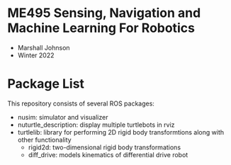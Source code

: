 # ME495 Sensing, Navigation and Machine Learning For Robotics
* Marshall Johnson
* Winter 2022

# Package List
This repository consists of several ROS packages:  

- nusim: simulator and visualizer
- nuturtle_description: display multiple turtlebots in rviz
- turtlelib: library for performing 2D rigid body transformtions along with other functionality  
    - rigid2d: two-dimensional rigid body transformations
    - diff_drive: models kinematics of differential drive robot